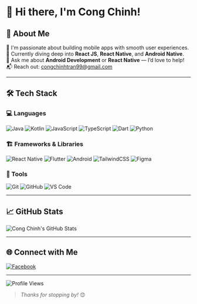 # 👋 Hi there, I'm **Cong Chinh**!

## 🚀 About Me
🎯 I'm passionate about building mobile apps with smooth user experiences.  
🌱 Currently diving deep into **React JS**, **React Native**, and **Android Native**.  
💬 Ask me about **Android Development** or **React Native** — I’d love to help!  
📬 Reach out: [congchinhtran99@gmail.com](mailto:congchinhtran99@gmail.com)

---

## 🛠 Tech Stack

### 💻 Languages
![Java](https://img.shields.io/badge/Java-%23ED8B00.svg?style=flat&logo=java&logoColor=white)
![Kotlin](https://img.shields.io/badge/Kotlin-%230095D5.svg?style=flat&logo=kotlin&logoColor=white)
![JavaScript](https://img.shields.io/badge/JavaScript-%23F7DF1E.svg?style=flat&logo=javascript&logoColor=black)
![TypeScript](https://img.shields.io/badge/TypeScript-%23007ACC.svg?style=flat&logo=typescript&logoColor=white)
![Dart](https://img.shields.io/badge/Dart-%230175C2.svg?style=flat&logo=dart&logoColor=white)
![Python](https://img.shields.io/badge/Python-%233776AB.svg?style=flat&logo=python&logoColor=white)

### 🏗 Frameworks & Libraries
![React Native](https://img.shields.io/badge/React_Native-20232A?style=flat&logo=react&logoColor=61DAFB)
![Flutter](https://img.shields.io/badge/Flutter-%2302569B.svg?style=flat&logo=flutter&logoColor=white)
![Android](https://img.shields.io/badge/Android-%233DDC84.svg?style=flat&logo=android&logoColor=white)
![TailwindCSS](https://img.shields.io/badge/TailwindCSS-%2338B2AC.svg?style=flat&logo=tailwind-css&logoColor=white)
![Figma](https://img.shields.io/badge/Figma-%23F24E1E.svg?style=flat&logo=figma&logoColor=white)

### 🔧 Tools
![Git](https://img.shields.io/badge/Git-%23F05032.svg?style=flat&logo=git&logoColor=white)
![GitHub](https://img.shields.io/badge/GitHub-%23121011.svg?style=flat&logo=github&logoColor=white)
![VS Code](https://img.shields.io/badge/VSCode-%23007ACC.svg?style=flat&logo=visual-studio-code&logoColor=white)

---

## 📈 GitHub Stats

![Cong Chinh's GitHub Stats](https://github-readme-stats.vercel.app/api?username=CongChinh0108&show_icons=true&theme=radical)

---

## 🌐 Connect with Me

[![Facebook](https://img.shields.io/badge/Facebook-%231877F2.svg?style=flat&logo=facebook&logoColor=white)](https://www.facebook.com/Ruariot)

---

![Profile Views](https://komarev.com/ghpvc/?username=CongChinh0108&color=blue)

> _Thanks for stopping by!_ 😊

